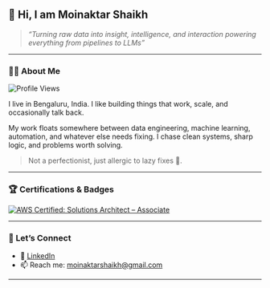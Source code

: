 
## 🚀 Hi, I am Moinaktar Shaikh 

> _“Turning raw data into insight, intelligence, and interaction powering everything from pipelines to LLMs”_

---
 
### 👨‍💻 About Me
![Profile Views](https://komarev.com/ghpvc/?username=Maverick7t&label=Profile%20Views&color=0e75b6&style=flat)

I live in Bengaluru, India. I like building things that work, scale, and occasionally talk back.

My work floats somewhere between data engineering, machine learning, automation, and whatever else needs fixing. I chase clean systems, sharp logic, and problems worth solving.

> Not a perfectionist, just allergic to lazy fixes 🤧.


---

### 🏆 Certifications & Badges

[![AWS Certified: Solutions Architect – Associate](https://img.shields.io/badge/AWS-SAA--C03-orange?style=for-the-badge&logo=amazon-aws)](https://www.credly.com/badges/3fa1dba9-a170-42a2-a7fc-cb2c1639b804/linked_in_profile)

---


### 💬 Let’s Connect

- 💼 [LinkedIn](https://www.linkedin.com/in/moinaktar-shaikh-7b3a33207/)
- 📫 Reach me: moinaktarshaikh@gmail.com

---

